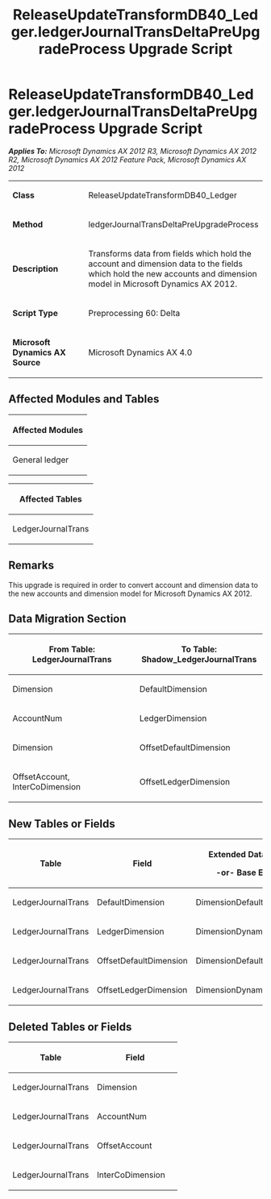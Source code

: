 ﻿---
title: ReleaseUpdateTransformDB40_Ledger.ledgerJournalTransDeltaPreUpgradeProcess Upgrade Script
TOCTitle: ReleaseUpdateTransformDB40_Ledger.ledgerJournalTransDeltaPreUpgradeProcess Upgrade Script
ms:assetid: dfa46dae-3f28-e89b-64c3-d6c729c45e73
ms:mtpsurl: https://msdn.microsoft.com/en-us/library/JJ737279(v=AX.60)
ms:contentKeyID: 49711722
ms.date: 05/18/2015
mtps_version: v=AX.60
---

# ReleaseUpdateTransformDB40\_Ledger.ledgerJournalTransDeltaPreUpgradeProcess Upgrade Script 


_**Applies To:** Microsoft Dynamics AX 2012 R3, Microsoft Dynamics AX 2012 R2, Microsoft Dynamics AX 2012 Feature Pack, Microsoft Dynamics AX 2012_

<table>
<colgroup>
<col style="width: 50%" />
<col style="width: 50%" />
</colgroup>
<tbody>
<tr class="odd">
<td><p><strong>Class</strong></p></td>
<td><p>ReleaseUpdateTransformDB40_Ledger</p></td>
</tr>
<tr class="even">
<td><p><strong>Method</strong></p></td>
<td><p>ledgerJournalTransDeltaPreUpgradeProcess</p></td>
</tr>
<tr class="odd">
<td><p><strong>Description</strong></p></td>
<td><p>Transforms data from fields which hold the account and dimension data to the fields which hold the new accounts and dimension model in Microsoft Dynamics AX 2012.</p></td>
</tr>
<tr class="even">
<td><p><strong>Script Type</strong></p></td>
<td><p>Preprocessing 60: Delta</p></td>
</tr>
<tr class="odd">
<td><p><strong>Microsoft Dynamics AX Source</strong></p></td>
<td><p>Microsoft Dynamics AX 4.0</p></td>
</tr>
</tbody>
</table>


## Affected Modules and Tables

<table>
<colgroup>
<col style="width: 100%" />
</colgroup>
<thead>
<tr class="header">
<th><p>Affected Modules</p></th>
</tr>
</thead>
<tbody>
<tr class="odd">
<td><p>General ledger</p></td>
</tr>
</tbody>
</table>


<table>
<colgroup>
<col style="width: 100%" />
</colgroup>
<thead>
<tr class="header">
<th><p>Affected Tables</p></th>
</tr>
</thead>
<tbody>
<tr class="odd">
<td><p>LedgerJournalTrans</p></td>
</tr>
</tbody>
</table>


## Remarks

This upgrade is required in order to convert account and dimension data to the new accounts and dimension model for Microsoft Dynamics AX 2012.

## Data Migration Section

<table>
<colgroup>
<col style="width: 50%" />
<col style="width: 50%" />
</colgroup>
<thead>
<tr class="header">
<th><p>From Table: LedgerJournalTrans</p></th>
<th><p>To Table: Shadow_LedgerJournalTrans</p></th>
</tr>
</thead>
<tbody>
<tr class="odd">
<td><p>Dimension</p></td>
<td><p>DefaultDimension</p></td>
</tr>
<tr class="even">
<td><p>AccountNum</p></td>
<td><p>LedgerDimension</p></td>
</tr>
<tr class="odd">
<td><p>Dimension</p></td>
<td><p>OffsetDefaultDimension</p></td>
</tr>
<tr class="even">
<td><p>OffsetAccount, InterCoDimension</p></td>
<td><p>OffsetLedgerDimension</p></td>
</tr>
</tbody>
</table>


## New Tables or Fields

<table>
<colgroup>
<col style="width: 33%" />
<col style="width: 33%" />
<col style="width: 33%" />
</colgroup>
<thead>
<tr class="header">
<th><p>Table</p></th>
<th><p>Field</p></th>
<th><p>Extended Data Type</p>
<p>-or- Base Enum</p></th>
</tr>
</thead>
<tbody>
<tr class="odd">
<td><p>LedgerJournalTrans</p></td>
<td><p>DefaultDimension</p></td>
<td><p>DimensionDefault</p></td>
</tr>
<tr class="even">
<td><p>LedgerJournalTrans</p></td>
<td><p>LedgerDimension</p></td>
<td><p>DimensionDynamicAccount</p></td>
</tr>
<tr class="odd">
<td><p>LedgerJournalTrans</p></td>
<td><p>OffsetDefaultDimension</p></td>
<td><p>DimensionDefault</p></td>
</tr>
<tr class="even">
<td><p>LedgerJournalTrans</p></td>
<td><p>OffsetLedgerDimension</p></td>
<td><p>DimensionDynamicAccount</p></td>
</tr>
</tbody>
</table>


## Deleted Tables or Fields

<table>
<colgroup>
<col style="width: 50%" />
<col style="width: 50%" />
</colgroup>
<thead>
<tr class="header">
<th><p>Table</p></th>
<th><p>Field</p></th>
</tr>
</thead>
<tbody>
<tr class="odd">
<td><p>LedgerJournalTrans</p></td>
<td><p>Dimension</p></td>
</tr>
<tr class="even">
<td><p>LedgerJournalTrans</p></td>
<td><p>AccountNum</p></td>
</tr>
<tr class="odd">
<td><p>LedgerJournalTrans</p></td>
<td><p>OffsetAccount</p></td>
</tr>
<tr class="even">
<td><p>LedgerJournalTrans</p></td>
<td><p>InterCoDimension</p></td>
</tr>
</tbody>
</table>

  


